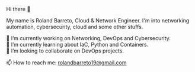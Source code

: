 Hi there 👋

My name is Roland Barreto, Cloud & Network Engineer. I'm into networking automation, cybersecurity, cloud and some other stuffs. 

🔭 I’m currently working on Networking, DevOps and Cybersecurity.  
🌱 I’m currently learning about IaC, Python and Containers.              
👯 I’m looking to collaborate on DevOps projects.     

📫 How to reach me: rolandbarreto19@gmail.com
